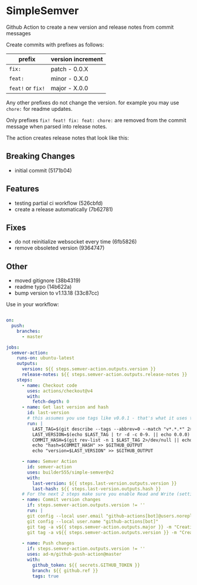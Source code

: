 # SimpleSemver
Github Action to create a new version and release notes from commit messages

Create commits with prefixes as follows:

| prefix            | version increment    |
|------------------|----------------------|
| `fix:`            | patch - 0.0.X        | 
| `feat:`          | minor - 0.X.0        | 
| `feat!` or `fix!` | major - X.0.0        |

Any other prefixes do not change the version. for example you may use `chore:` for readme updates.

Only prefixes `fix! feat! fix: feat: chore:` are removed from the commit message when parsed into release notes.

The action creates release notes that look like this:

## Breaking Changes
* initial commit (5171b04)

## Features
* testing partial ci workflow (526cbfd)
* create a release automatically (7b62781)

## Fixes
* do not reinitialize websocket every time (6fb5826)
* remove obsoleted version (9364747)

## Other
* moved gitignore (38b4319)
* readme typo (14b622a)
* bump version to v1.13.18 (33c87cc)

Use in your workflow:

```yaml

on:
  push:
    branches:
      - master

jobs:
  semver-action:
    runs-on: ubuntu-latest
    outputs:
      version: ${{ steps.semver-action.outputs.version }}
      release-notes: ${{ steps.semver-action.outputs.release-notes }}
    steps:
      - name: Checkout code
        uses: actions/checkout@v4
        with:
          fetch-depth: 0
      - name: Get last version and hash
        id: last-version
        # this assumes you use tags like v0.0.1 - that's what it uses to get hash of the last tagged version
        run: |
          LAST_TAG=$(git describe --tags --abbrev=0 --match "v*.*.*" 2>/dev/null || echo "") || true
          LAST_VERSION=$(echo $LAST_TAG | tr -d -c 0-9. || echo 0.0.0) || true
          COMMIT_HASH=$(git rev-list -n 1 $LAST_TAG 2>/dev/null || echo "") || true
          echo "hash=$COMMIT_HASH" >> $GITHUB_OUTPUT
          echo "version=$LAST_VERSION" >> $GITHUB_OUTPUT

      - name: Semver Action
        id: semver-action
        uses: builder555/simple-semver@v2
        with:
          last-version: ${{ steps.last-version.outputs.version }}
          last-hash: ${{ steps.last-version.outputs.hash }}
      # For the next 2 steps make sure you enable Read and Write (settings > actions > general > Workflow permissions)
      - name: Commit version changes
        if: steps.semver-action.outputs.version != ''
        run: |
        git config --local user.email "github-actions[bot]@users.noreply.github.com"
        git config --local user.name "github-actions[bot]"
        git tag -a v${{ steps.semver-action.outputs.major }} -m "Creating release v${{ steps.semver-action.outputs.major }}" 2>/dev/null || true
        git tag -a v${{ steps.semver-action.outputs.version }} -m "Creating release v${{ steps.semver-action.outputs.version }}"
      
      - name: Push changes
        if: steps.semver-action.outputs.version != ''
        uses: ad-m/github-push-action@master
        with:
          github_token: ${{ secrets.GITHUB_TOKEN }}
          branch: ${{ github.ref }}
          tags: true
```
